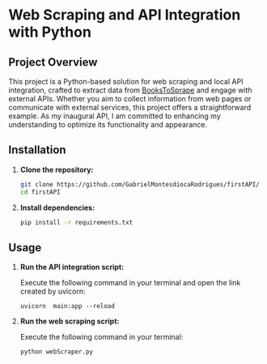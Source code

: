 # Web Scraping and API Integration with Python

## Project Overview

This project is a Python-based solution for web scraping and local API integration, crafted to extract data from [BooksToSprape](https://books.toscrape.com/) and engage with external APIs. Whether you aim to collect information from web pages or communicate with external services, this project offers a straightforward example. As my inaugural API, I am committed to enhancing my understanding to optimize its functionality and appearance.

## Installation

1. **Clone the repository:**

   ```bash
   git clone https://github.com/GabrielMontesdiocaRodrigues/firstAPI/
   cd firstAPI
   
2. **Install dependencies:**

   ```bash
   pip install -r requirements.txt

## Usage
1. **Run the API integration script:**

   Execute the following command in your terminal and open the link created by uvicorn:
   ```bach
   uvicorn  main:app --reload
   ```
2. **Run the web scraping script:**

   Execute the following command in your terminal:

   ```bash
   python webScraper.py

